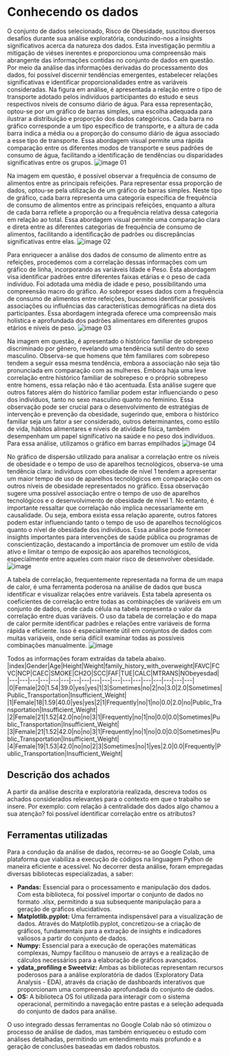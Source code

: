 # Conhecendo os dados

O conjunto de dados selecionado, Risco de Obesidade, suscitou diversos desafios durante sua análise exploratória, conduzindo-nos a insights significativos acerca da natureza dos dados. Esta investigação permitiu a mitigação de viéses inerentes e proporcionou uma compreensão mais abrangente das informações contidas no conjunto de dados em questão.
Por meio da análise das informações derivadas do processamento dos dados, foi possível discernir tendências emergentes, estabelecer relações significativas e identificar proporcionalidades entre as variáveis consideradas.
Na figura em análise, é apresentada a relação entre o tipo de transporte adotado pelos indivíduos participantes do estudo e seus respectivos níveis de consumo diário de água. Para essa representação, optou-se por um gráfico de barras simples, uma escolha adequada para ilustrar a distribuição e proporção dos dados categóricos. Cada barra no gráfico corresponde a um tipo específico de transporte, e a altura de cada barra indica a média ou a proporção do consumo diário de água associado a esse tipo de transporte. Essa abordagem visual permite uma rápida comparação entre os diferentes modos de transporte e seus padrões de consumo de água, facilitando a identificação de tendências ou disparidades significativas entre os grupos.
![image 01](https://github.com/ICEI-PUC-Minas-PMV-SI/pmv-si-2024-1-pe7-t1-obesity-risk/assets/78939209/c66cb392-9180-48f0-adf3-b78d136e45a1)

Na imagem em questão, é possível observar a frequência de consumo de alimentos entre as principais refeições. Para representar essa proporção de dados, optou-se pela utilização de um gráfico de barras simples. Neste tipo de gráfico, cada barra representa uma categoria específica de frequência de consumo de alimentos entre as principais refeições, enquanto a altura de cada barra reflete a proporção ou a frequência relativa dessa categoria em relação ao total. Essa abordagem visual permite uma comparação clara e direta entre as diferentes categorias de frequência de consumo de alimentos, facilitando a identificação de padrões ou discrepâncias significativas entre elas.
![image 02](https://github.com/ICEI-PUC-Minas-PMV-SI/pmv-si-2024-1-pe7-t1-obesity-risk/assets/78939209/78e5d8a1-773d-4089-bc3c-86445ae8bbcd)

Para enriquecer a análise dos dados de consumo de alimento entre as refeições, procedemos com a correlação dessas informações com um gráfico de linha, incorporando as variáveis Idade e Peso. Esta abordagem visa identificar padrões entre diferentes faixas etárias e o peso de cada indivíduo. Foi adotada uma média de idade e peso, possibilitando uma compreensão macro do gráfico. Ao sobrepor esses dados com a frequência de consumo de alimentos entre refeições, buscamos identificar possíveis associações ou influências das características demográficas na dieta dos participantes. Essa abordagem integrada oferece uma compreensão mais holística e aprofundada dos padrões alimentares em diferentes grupos etários e níveis de peso.
![image 03](https://github.com/ICEI-PUC-Minas-PMV-SI/pmv-si-2024-1-pe7-t1-obesity-risk/assets/78939209/033d54ca-7d93-4c4e-a4df-b580a025de8a)

Na imagem em questão, é apresentado o histórico familiar de sobrepeso discriminado por gênero, revelando uma tendência sutil dentro do sexo masculino. Observa-se que homens que têm familiares com sobrepeso tendem a seguir essa mesma tendência, embora a associação não seja tão pronunciada em comparação com as mulheres.
Embora haja uma leve correlação entre histórico familiar de sobrepeso e o próprio sobrepeso entre homens, essa relação não é tão acentuada. Esta análise sugere que outros fatores além do histórico familiar podem estar influenciando o peso dos indivíduos, tanto no sexo masculino quanto no feminino.
Essa observação pode ser crucial para o desenvolvimento de estratégias de intervenção e prevenção da obesidade, sugerindo que, embora o histórico familiar seja um fator a ser considerado, outros determinantes, como estilo de vida, hábitos alimentares e níveis de atividade física, também desempenham um papel significativo na saúde e no peso dos indivíduos.
Para essa análise, utilizamos o gráfico em barras empilhados
![image 04](https://github.com/ICEI-PUC-Minas-PMV-SI/pmv-si-2024-1-pe7-t1-obesity-risk/assets/78939209/181a94e6-3446-4dd8-bc5c-dc4a08f39047)

No gráfico de dispersão utilizado para analisar a correlação entre os níveis de obesidade e o tempo de uso de aparelhos tecnológicos, observa-se uma tendência clara: indivíduos com obesidade de nível 1 tendem a apresentar um maior tempo de uso de aparelhos tecnológicos em comparação com os outros níveis de obesidade representados no gráfico.
Essa observação sugere uma possível associação entre o tempo de uso de aparelhos tecnológicos e o desenvolvimento de obesidade de nível 1. No entanto, é importante ressaltar que correlação não implica necessariamente em causalidade. Ou seja, embora exista essa relação aparente, outros fatores podem estar influenciando tanto o tempo de uso de aparelhos tecnológicos quanto o nível de obesidade dos indivíduos.
Essa análise pode fornecer insights importantes para intervenções de saúde pública ou programas de conscientização, destacando a importância de promover um estilo de vida ativo e limitar o tempo de exposição aos aparelhos tecnológicos, especialmente entre aqueles com maior risco de desenvolver obesidade.
![image](https://github.com/ICEI-PUC-Minas-PMV-SI/pmv-si-2024-1-pe7-t1-obesity-risk/assets/78939209/97f0ce60-49d7-4444-9e7a-3674486c8e9a)

A tabela de correlação, frequentemente representada na forma de um mapa de calor, é uma ferramenta poderosa na análise de dados que busca identificar e visualizar relações entre variáveis. Esta tabela apresenta os coeficientes de correlação entre todas as combinações de variáveis em um conjunto de dados, onde cada célula na tabela representa o valor da correlação entre duas variáveis. O uso da tabela de correlação e do mapa de calor permite identificar padrões e relações entre variáveis de forma rápida e eficiente. Isso é especialmente útil em conjuntos de dados com muitas variáveis, onde seria difícil examinar todas as possíveis combinações manualmente.
![image](https://github.com/ICEI-PUC-Minas-PMV-SI/pmv-si-2024-1-pe7-t1-obesity-risk/assets/78939209/4a8a9d49-61fa-4341-bf41-d6fae333d7e1)

Todos as informações foram extraídas da tabela abaixo.
|index|Gender|Age|Height|Weight|family\_history\_with\_overweight|FAVC|FCVC|NCP|CAEC|SMOKE|CH2O|SCC|FAF|TUE|CALC|MTRANS|NObeyesdad|
|---|---|---|---|---|---|---|---|---|---|---|---|---|---|---|---|---|---|
|0|Female|20|1\.54|39\.0|yes|yes|1|3|Sometimes|no|2|no|3\.0|2\.0|Sometimes|Public\_Transportation|Insufficient\_Weight|
|1|Female|18|1\.59|40\.0|yes|yes|2|1|Frequently|no|1|no|0\.0|2\.0|no|Public\_Transportation|Insufficient\_Weight|
|2|Female|21|1\.52|42\.0|no|no|3|1|Frequently|no|1|no|0\.0|0\.0|Sometimes|Public\_Transportation|Insufficient\_Weight|
|3|Female|21|1\.52|42\.0|no|no|3|1|Frequently|no|1|no|0\.0|0\.0|Sometimes|Public\_Transportation|Insufficient\_Weight|
|4|Female|19|1\.53|42\.0|no|no|2|3|Sometimes|no|1|yes|2\.0|0\.0|Frequently|Public\_Transportation|Insufficient\_Weight|


## Descrição dos achados

A partir da análise descrita e exploratória realizada, descreva todos os achados considerados relevantes para o contexto em que o trabalho se insere. Por exemplo: com relação à centralidade dos dados algo chamou a sua atenção? foi possível identificar correlação entre os atributos?

## Ferramentas utilizadas

Para a condução da análise de dados, recorreu-se ao Google Colab, uma plataforma que viabiliza a execução de códigos na linguagem Python de maneira eficiente e acessível. No decorrer desta análise, foram empregadas diversas bibliotecas especializadas, a saber:

- **Pandas:** Essencial para o processamento e manipulação dos dados. Com esta biblioteca, foi possível importar o conjunto de dados no formato .xlsx, permitindo a sua subsequente manipulação para a geração de gráficos elucidativos.
- **Matplotlib.pyplot:** Uma ferramenta indispensável para a visualização de dados. Através do Matplotlib.pyplot, concretizou-se a criação de gráficos, fundamentais para a extração de insights e indicadores valiosos a partir do conjunto de dados.
- **Numpy:** Essencial para a execução de operações matemáticas complexas, Numpy facilitou o manuseio de arrays e a realização de cálculos necessários para a elaboração de gráficos avançados.
- **ydata_profiling e Sweetviz:** Ambas as bibliotecas representam recursos poderosos para a análise exploratória de dados (Exploratory Data Analysis - EDA), através da criação de dashboards interativos que proporcionam uma compreensão aprofundada do conjunto de dados.
- **OS:** A biblioteca OS foi utilizada para interagir com o sistema operacional, permitindo a navegação entre pastas e a seleção adequada do conjunto de dados para análise.

O uso integrado dessas ferramentas no Google Colab não só otimizou o processo de análise de dados, mas também enriqueceu o estudo com análises detalhadas, permitindo um entendimento mais profundo e a geração de conclusões baseadas em dados robustos.

